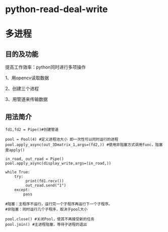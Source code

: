# python-read-deal-write
# 多进程 #
## 目的及功能 ##
提高工作效率：python同时进行多项操作

1、用opencv读取数据

2、创建三个进程

3、用管道来传输数据

## 用法简介 ##
    fd1,fd2 = Pipe()#创建管道
    
    pool = Pool(4) #定义进程池大小 即一次性可以同时运行的进程    
    pool.apply_async(out_3Dmatrix_1,args=(fd2,)) #使用非阻塞方式调用func，阻塞是apply()

    in_road, out_road = Pipe()
    pool.apply_async(display_write,args=(in_road,)) 
        
    while True:
        try:
             print(fd1.recv())
             out_road.send("1")
        except:
            pass

    #阻塞：主程序不运行，运行完一个子程序再运行下一个子程序。
    #非阻塞：同时运行几个子程序，取决于pool大小

    pool.close() #关闭Pool，使其不再接受新的任务
    pool.join() #主进程阻塞，等待子进程的退出
